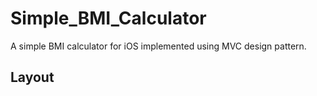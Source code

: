# Simple_BMI_Calculator
A simple BMI calculator for iOS implemented using MVC design pattern.

## Layout
